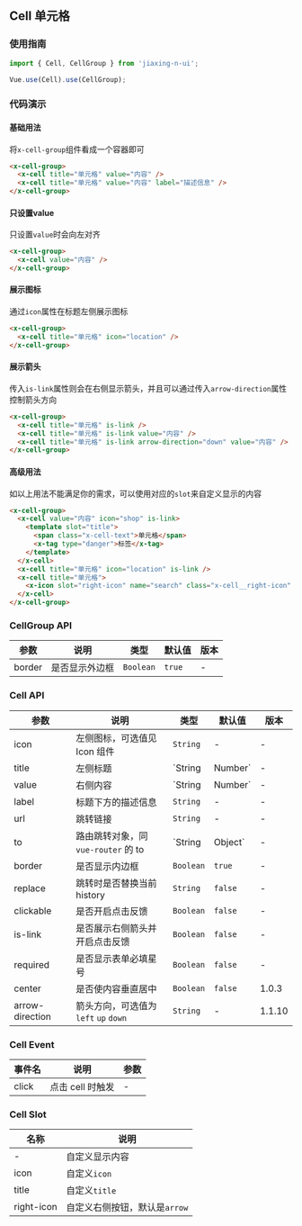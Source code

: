 ## Cell 单元格

### 使用指南
``` javascript
import { Cell, CellGroup } from 'jiaxing-n-ui';

Vue.use(Cell).use(CellGroup);
```

### 代码演示

#### 基础用法

将`x-cell-group`组件看成一个容器即可

```html
<x-cell-group>
  <x-cell title="单元格" value="内容" />
  <x-cell title="单元格" value="内容" label="描述信息" />
</x-cell-group>
```

#### 只设置value
只设置`value`时会向左对齐

```html
<x-cell-group>
  <x-cell value="内容" />
</x-cell-group>
```

#### 展示图标
通过`icon`属性在标题左侧展示图标

```html
<x-cell-group>
  <x-cell title="单元格" icon="location" />
</x-cell-group>
```


#### 展示箭头
传入`is-link`属性则会在右侧显示箭头，并且可以通过传入`arrow-direction`属性控制箭头方向

```html
<x-cell-group>
  <x-cell title="单元格" is-link />
  <x-cell title="单元格" is-link value="内容" />
  <x-cell title="单元格" is-link arrow-direction="down" value="内容" />
</x-cell-group>
```

#### 高级用法
如以上用法不能满足你的需求，可以使用对应的`slot`来自定义显示的内容

```html
<x-cell-group>
  <x-cell value="内容" icon="shop" is-link>
    <template slot="title">
      <span class="x-cell-text">单元格</span>
      <x-tag type="danger">标签</x-tag>
    </template>
  </x-cell>
  <x-cell title="单元格" icon="location" is-link />
  <x-cell title="单元格">
    <x-icon slot="right-icon" name="search" class="x-cell__right-icon" />
  </x-cell>
</x-cell-group>
```

### CellGroup API

| 参数 | 说明 | 类型 | 默认值 | 版本 |
|------|------|------|------|------|
| border | 是否显示外边框 | `Boolean` | `true` | - |

### Cell API

| 参数 | 说明 | 类型 | 默认值 | 版本 |
|------|------|------|------|------|
| icon | 左侧图标，可选值见 Icon 组件 | `String` | - | - |
| title | 左侧标题 | `String | Number` | - | - |
| value | 右侧内容 | `String | Number` | - | - |
| label | 标题下方的描述信息 | `String` | - | - |
| url | 跳转链接 | `String` | - | - |
| to | 路由跳转对象，同 `vue-router` 的 to | `String | Object` | - | - |
| border | 是否显示内边框 | `Boolean` | `true` | - |
| replace | 跳转时是否替换当前 history | `String` | `false` | - |
| clickable | 是否开启点击反馈 | `Boolean` | `false` | - |
| is-link | 是否展示右侧箭头并开启点击反馈 | `Boolean` | `false` | - |
| required | 是否显示表单必填星号 | `Boolean` | `false` | - |
| center | 是否使内容垂直居中 | `Boolean` | `false` | 1.0.3 |
| arrow-direction | 箭头方向，可选值为 `left` `up` `down` | `String` | - | 1.1.10 |

### Cell Event

| 事件名 | 说明 | 参数 |
|------|------|------|
| click | 点击 cell 时触发 | - |

### Cell Slot

| 名称 | 说明 |
|------|------|
| - | 自定义显示内容 |
| icon | 自定义`icon` |
| title | 自定义`title` |
| right-icon | 自定义右侧按钮，默认是`arrow` |

